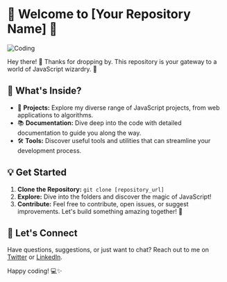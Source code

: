 # 🌟 Welcome to [Your Repository Name] 🌟

![Coding](https://media.giphy.com/media/13HgwGsXF0aiGY/giphy.gif)

Hey there! 👋 Thanks for dropping by. This repository is your gateway to a world of JavaScript wizardry. 🚀

## 📂 What's Inside?
- 🎨 **Projects:** Explore my diverse range of JavaScript projects, from web applications to algorithms.
- 📚 **Documentation:** Dive deep into the code with detailed documentation to guide you along the way.
- 🛠️ **Tools:** Discover useful tools and utilities that can streamline your development process.

## 💡 Get Started
1. **Clone the Repository:** `git clone [repository_url]`
2. **Explore:** Dive into the folders and discover the magic of JavaScript!
3. **Contribute:** Feel free to contribute, open issues, or suggest improvements. Let's build something amazing together! 🌈

## 🚀 Let's Connect
Have questions, suggestions, or just want to chat? Reach out to me on [Twitter](https://twitter.com/YourTwitterHandle) or [LinkedIn](https://linkedin.com/in/YourLinkedInProfile).

Happy coding! 💻✨
